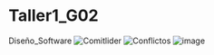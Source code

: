 # Taller1_G02
Diseño_Software
![Comitlider](https://github.com/user-attachments/assets/37ec8a63-a8dc-4eb4-a9bc-9800b96fc59e "imagen comit lider")
![Conflictos](https://github.com/user-attachments/assets/afdb0a87-d53f-4cd3-a4c6-ba2f0b8ea3d9 "conflictos")
![image](https://github.com/user-attachments/assets/285e20cb-31aa-440d-99fc-bc85b0fc4e14)
